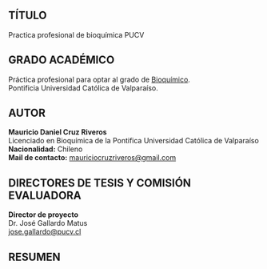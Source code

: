 ## TÍTULO
Practica profesional de bioquímica PUCV 

## GRADO ACADÉMICO
Práctica profesional para optar al grado de [Bioquímico](https://www.pucv.cl/pucv/pregrado/bioquimica).  
Pontificia Universidad Católica de Valparaíso.

## AUTOR
**Mauricio Daniel Cruz Riveros**  
Licenciado en Bioquímica de la Pontifica Universidad Católica de Valparaíso
**Nacionalidad:** Chileno  
**Mail de contacto:** <mauriciocruzriveros@gmail.com>  

## DIRECTORES DE TESIS Y COMISIÓN EVALUADORA

**Director de proyecto**  
Dr. José Gallardo Matus  
<jose.gallardo@pucv.cl>
 

## RESUMEN  
